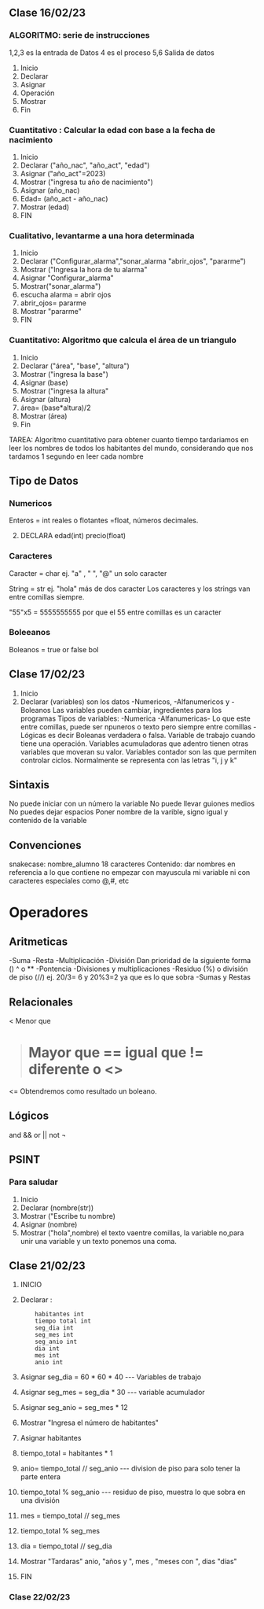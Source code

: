 ## Clase 16/02/23
### ALGORITMO: serie de instrucciones
1,2,3 es la entrada de Datos
4 es el proceso
5,6 Salida de datos
1. Inicio
2. Declarar
3. Asignar
4. Operación
5. Mostrar 
6. Fin 

### Cuantitativo : Calcular la edad con base a la fecha de nacimiento
1. Inicio
2. Declarar ("año_nac", "año_act", "edad")
3. Asignar ("año_act"=2023)
4. Mostrar ("ingresa tu año de nacimiento")
5. Asignar (año_nac)
6. Edad= (año_act - año_nac)
7. Mostrar (edad)
8. FIN

### Cualitativo, levantarme a una hora determinada
1. Inicio
2. Declarar ("Configurar_alarma","sonar_alarma "abrir_ojos", "pararme")
3. Mostrar ("Ingresa la hora de tu alarma"
4. Asignar "Configurar_alarma" 
5. Mostrar("sonar_alarma")
6. escucha alarma = abrir ojos
7. abrir_ojos= pararme
8. Mostrar "pararme"
9. FIN 

### Cuantitativo: Algoritmo que calcula el área de un triangulo 
1. Inicio
2. Declarar ("área", "base", "altura")
3. Mostrar ("ingresa la base")
4. Asignar (base)
5. Mostrar ("ingresa la altura"
6. Asignar (altura)
7. área= (base*altura)/2
8. Mostrar (área)
9. Fin 

TAREA: Algoritmo cuantitativo para obtener cuanto tiempo tardariamos en leer los nombres de todos los habitantes del mundo, considerando que nos tardamos 1 segundo en leer cada nombre

## Tipo de Datos 
### Numericos 
Enteros = int 
reales o flotantes =float, números decimales. 

2. DECLARA edad(int)
           precio(float)
### Caracteres           
Caracter = char ej. "a" , " ", "@" un solo caracter

String = str ej. "hola" más de dos caracter
Los caracteres y los strings van entre comillas siempre.

"55"x5 = 5555555555 por que el 55 entre comillas es un caracter 
### Boleeanos 
Boleanos = true or false 
bol 


## Clase 17/02/23

1. Inicio
2. Declarar (variables) son los datos -Numericos, -Alfanumericos y -Boleanos
Las variables pueden cambiar, ingredientes para los programas 
Tipos de variables:
-Numerica
-Alfanumericas- Lo que este entre comillas, puede ser npuneros o texto pero siempre entre comillas
-Lógicas es decir Boleanas verdadera o falsa. 
Variable de trabajo cuando tiene una operación. 
Variables acumuladoras que adentro tienen otras variables que moveran su valor. 
Variables contador son las que permiten controlar ciclos. Normalmente se representa con las letras "i, j y k" 


## Sintaxis 
No puede iniciar con un número la variable
No puede llevar guiones medios
No puedes dejar espacios
Poner nombre de la varible, signo igual y contenido de la variable 

## Convenciones
snakecase: nombre_alumno
18 caracteres
Contenido: dar nombres en referencia a lo que contiene 
no empezar con mayuscula mi variable ni con caracteres especiales como @,#, etc

# Operadores 
## Aritmeticas
-Suma 
-Resta
-Multiplicación
-División
Dan prioridad de la siguiente forma
()
^ o **  -Pontencia
-Divisiones y multiplicaciones 
-Residuo (%) o división de piso (//) ej. 20/3= 6 y 20%3=2 ya que es lo que sobra
-Sumas y Restas

## Relacionales
< Menor que 
> Mayor que 
== igual que 
!= diferente  o <>
>=
<=
Obtendremos como resultado un boleano. 

## Lógicos
and &&
or  ||
not  ¬ 


## PSINT 
### Para saludar
1. Inicio
2. Declarar (nombre(str))
3. Mostrar ("Escribe tu nombre)
4. Asignar (nombre)
5. Mostrar ("hola",nombre) el texto vaentre comillas, la variable no,para unir una variable y un texto ponemos una coma.

## Clase 21/02/23
1. INICIO
2. Declarar :

           habitantes int
           tiempo total int
           seg_dia int
           seg_mes int
           seg_anio int
           dia int
           mes int
           anio int 

3. Asignar 
 seg_dia = 60 * 60 * 40   --- Variables de trabajo 
4. Asignar 
 seg_mes = seg_dia * 30  --- variable acumulador 
5. Asignar 
 seg_anio = seg_mes * 12 
6. Mostrar "Ingresa el número de habitantes"
7. Asignar  habitantes 
8. tiempo_total = habitantes * 1
9. anio= tiempo_total // seg_anio   --- division de piso para solo tener la parte entera 
10. tiempo_total % seg_anio  --- residuo de piso, muestra lo que sobra en una división
11. mes = tiempo_total // seg_mes
12. tiempo_total % seg_mes
13. dia = tiempo_total // seg_dia
14. Mostrar "Tardaras" anio, "años y ", mes , "meses con ", dias "días"
15. FIN

### Clase 22/02/23







